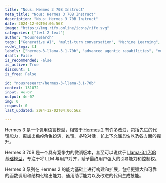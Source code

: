 ```yaml
---
title: "Nous: Hermes 3 70B Instruct"
meta_title: "Nous: Hermes 3 70B Instruct"
description: "Nous: Hermes 3 70B Instruct"
date: 2024-12-02T04:06:56Z
image: "https://img.rifx.online/icons/rifx.svg"
categories: ["text 2 text"]
author: "NousreSearch"
tags: ["Generative AI", "multi-turn conversation", "Machine Learning", "Natural Language Processing", "hermes-3-llama-3.1-70b", "Programming", "roleplaying enhancement", "Chatbots", "structured output", "code generation", "advanced agentic capabilities", "NousreSearch"]
model_tags: []
labels: ["hermes-3-llama-3.1-70b", "advanced agentic capabilities", "multi-turn conversation", "roleplaying enhancement", "structured output", "code generation"]
draft: False
is_recommended: False
is_active: True
discount: 1
is_free: False

id: "nousresearch/hermes-3-llama-3.1-70b"
context: 131072
input: 4e-07
output: 4e-07
img: 0
request: 0
last_updated: 2024-12-02T04:06:56Z

---
```


Hermes 3 是一个通用语言模型，相较于 [Hermes 2](/nousresearch/nous-hermes-2-mistral-7b-dpo) 有许多改进，包括先进的代理能力、更加出色的角色扮演、推理、多轮对话、长上下文连贯性以及各方面的提升。

Hermes 3 70B 是一个具有竞争力的微调版本，甚至可以说优于 [Llama-3.1 70B 基础模型](/meta-llama/llama-3.1-70b-instruct)，专注于将 LLM 与用户对齐，赋予最终用户强大的引导能力和控制权。

Hermes 3 系列在 Hermes 2 的能力基础上进行构建和扩展，包括更强大和可靠的函数调用和结构化输出能力、通用助手能力以及改进的代码生成技能。


